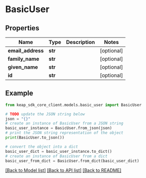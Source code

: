 # BasicUser


## Properties

Name | Type | Description | Notes
------------ | ------------- | ------------- | -------------
**email_address** | **str** |  | [optional] 
**family_name** | **str** |  | [optional] 
**given_name** | **str** |  | [optional] 
**id** | **str** |  | [optional] 

## Example

```python
from keap_sdk_core_client.models.basic_user import BasicUser

# TODO update the JSON string below
json = "{}"
# create an instance of BasicUser from a JSON string
basic_user_instance = BasicUser.from_json(json)
# print the JSON string representation of the object
print(BasicUser.to_json())

# convert the object into a dict
basic_user_dict = basic_user_instance.to_dict()
# create an instance of BasicUser from a dict
basic_user_from_dict = BasicUser.from_dict(basic_user_dict)
```
[[Back to Model list]](../README.md#documentation-for-models) [[Back to API list]](../README.md#documentation-for-api-endpoints) [[Back to README]](../README.md)


